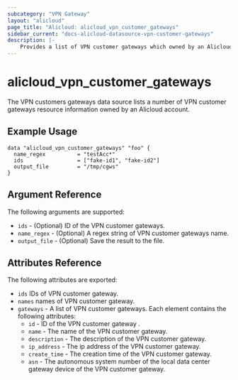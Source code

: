 ```yaml
---
subcategory: "VPN Gateway"
layout: "alicloud"
page_title: "Alicloud: alicloud_vpn_customer_gateways"
sidebar_current: "docs-alicloud-datasource-vpn-customer-gateways"
description: |-
    Provides a list of VPN customer gateways which owned by an Alicloud account.
---
```


# alicloud\_vpn_customer_gateways

The VPN customers gateways data source lists a number of VPN customer gateways resource information owned by an Alicloud account.

## Example Usage

```
data "alicloud_vpn_customer_gateways" "foo" {
  name_regex          = "testAcc*"
  ids                 = ["fake-id1", "fake-id2"] 
  output_file         = "/tmp/cgws"
}

```

## Argument Reference

The following arguments are supported:

* `ids` - (Optional) ID of the VPN customer gateways.
* `name_regex` - (Optional) A regex string of VPN customer gateways name.
* `output_file` - (Optional) Save the result to the file.

## Attributes Reference

The following attributes are exported:

* `ids` IDs of VPN customer gateway.
* `names` names of VPN customer gateway.
* `gateways` - A list of VPN customer gateways. Each element contains the following attributes:
  * `id` - ID of the VPN customer gateway .
  * `name` - The name of the VPN customer gateway.
  * `description` - The description of the VPN customer gateway.
  * `ip_address` - The ip address of the VPN customer gateway.
  * `create_time` - The creation time of the VPN customer gateway.
  * `asn` - The autonomous system number of the local data center gateway device of the VPN customer gateway.

